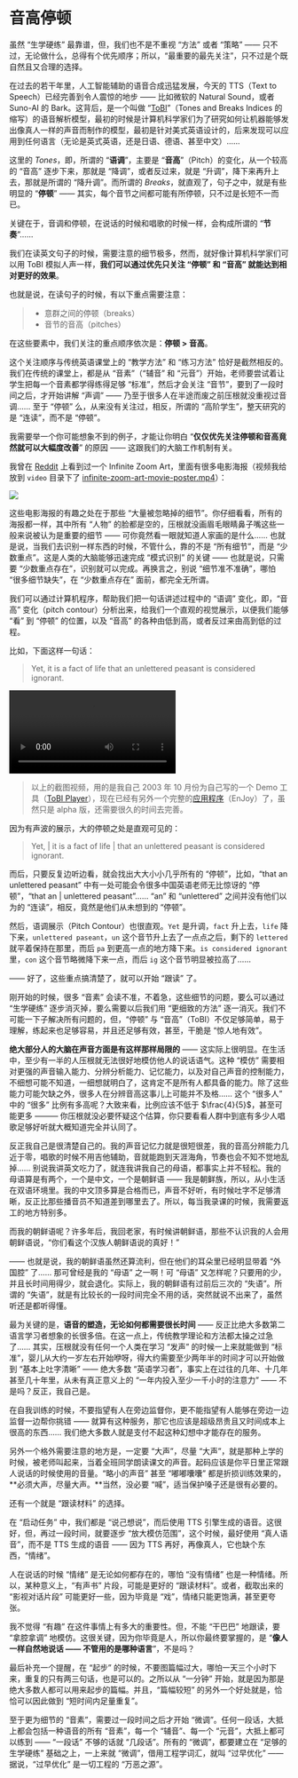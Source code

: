 # 音高停顿

虽然 “生学硬练” 最靠谱，但，我们也不是不重视 “方法” 或者 “策略” —— 只不过，无论做什么，总得有个优先顺序；所以，“最重要的最先关注”，只不过是个既自然且又合理的选择。

在过去的若干年里，人工智能辅助的语音合成迅猛发展，今天的 TTS（Text to Speech）已经完善到令人震惊的地步 —— 比如微软的 Natural Sound，或者 Suno-AI 的 Bark。这背后，是一个叫做 “[ToBI](https://en.wikipedia.org/wiki/ToBI)”（Tones and Breaks Indices 的缩写）的语音解析模型，最初的时候是计算机科学家们为了研究如何让机器能够发出像真人一样的声音而制作的模型，最初是针对美式英语设计的，后来发现可以应用到任何语言（无论是英式英语，还是日语、德语、甚至中文）…… 

这里的 *Tones*，即，所谓的 “**语调**”，主要是 “**音高**”（Pitch）的变化，从一个较高的 “音高” 逐步下来，那就是 “降调”，或者反过来，就是 “升调”，降下来再升上去，那就是所谓的 “降升调”。而所谓的 *Breaks*，就直观了，句子之中，就是有些明显的 “**停顿**” —— 其实，每个音节之间都可能有所停顿，只不过是长短不一而已。

关键在于，音调和停顿，在说话的时候和唱歌的时候一样，会构成所谓的 “**节奏**”……

我们在读英文句子的时候，需要注意的细节极多，然而，就好像计算机科学家们可以用 ToBI 模拟人声一样，**我们可以通过优先只关注 “停顿” 和 “音高” 就能达到相对更好的效果**。

也就是说，在读句子的时候，有以下重点需要注意：

> * 意群之间的停顿（breaks）
> * 音节的音高（pitches）

在这些要素中，我们关注的重点顺序依次是：**停顿 > 音高**。

这个关注顺序与传统英语课堂上的 “教学方法” 和 “练习方法” 恰好是截然相反的。我们在传统的课堂上，都是从 “音素”（“辅音” 和 “元音”）开始，老师要尝试着让学生把每一个音素都学得练得足够 “标准”，然后才会关注 “音节”，要到了一段时间之后，才开始讲解 “声调” —— 乃至于很多人在半途而废之前压根就没重视过音调…… 至于 “停顿” 么，从来没有关注过，相反，所谓的 “高阶学生”，整天研究的是 “连读”，而不是 “停顿”。

我需要举一个你可能想象不到的例子，才能让你明白 “**仅仅优先关注停顿和音高竟然就可以大幅度改善**” 的原因 —— 这跟我们的大脑工作机制有关。

我曾在 [Reddit](https://www.reddit.com/r/moviecritic/comments/195b90j/can_you_name_all_the_films_depicted_in_this/) 上看到过一个 Infinite Zoom Art，里面有很多电影海报（视频我给放到 `video` 目录下了 [infinite-zoom-art-movie-poster.mp4](vidio/infinite-zoom-art-movie-poster.mp4)）：

![](../images/posters.png)

这些电影海报的有趣之处在于那些 “大量被忽略掉的细节”。你仔细看看，所有的海报都一样，其中所有 “人物” 的脸都是空的，压根就没画眉毛眼睛鼻子嘴这些一般来说被认为是重要的细节 —— 可你竟然看一眼就知道人家画的是什么…… 也就是说，当我们去识别一样东西的时候，不管什么，靠的不是 “所有细节”，而是 “少数重点”。这是人类的大脑能够迅速完成 “模式识别” 的关键 —— 也就是说，只需要 “少数重点存在”，识别就可以完成。再换言之，别说 “细节准不准确”，哪怕 “很多细节缺失”，在 “少数重点存在” 面前，都完全无所谓。

我们可以通过计算机程序，帮助我们把一句话讲述过程中的 “语调” 变化，即，“音高” 变化（pitch contour）分析出来，给我们一个直观的视觉展示，以便我们能够 “看” 到 “停顿” 的位置，以及 “音高” 的各种由低到高，或者反过来由高到低的过程。

比如，下面这样一句话：

> Yet, it is a fact of life that an unlettered peasant is considered ignorant.

<video src="../videos/yet-it-is-a-fact-of-life.mp4"></video>

> 以上的截图视频，用的是我自己 2003 年 10 月份为自己写的一个 Demo 工具（[ToBI Player](https://github.com/xiaolai/tobiplayer)），现在已经有另外一个完整的[应用程序](https://github.com/xiaolai/everyone-can-use-english/tags)（EnJoy）了，虽然只是 alpha 版，还需要很久的时间去完善。

因为有声波的展示，大的停顿之处是直观可见的：

> Yet, | it is a fact of life | that an unlettered peasant is considered ignorant.

而后，只要反复边听边看，就会找出大大小小几乎所有的 “停顿”，比如，“that an unlettered peasant” 中有一处可能会令很多中国英语老师无比惊讶的 “停顿”，“that an | unlettered peasant”…… “an” 和 “unlettered” 之间并没有他们以为的 “连读”，相反，竟然是他们从未想到的 “停顿”。

然后，语调展示（Pitch Contour）也很直观。`Yet` 是升调，`fact` 升上去，`life` 降下来，`unlettered paseant`，`un` 这个音节升上去了一点点之后，剩下的 `lettered`就平着保持在那里，而后 `pa` 到更高一点的地方降下来。`is considered ignorant` 里，`con` 这个音节略微降下来一点，而后 `ig` 这个音节明显被拉高了……

—— 好了，这些重点搞清楚了，就可以开始 “跟读” 了。

刚开始的时候，很多 “音素” 会读不准，不着急，这些细节的问题，要么可以通过 “生学硬练” 逐步消灭掉，要么需要以后我们用 “更细致的方法” 逐一消灭。我们不可能一下子解决所有问题的，但，“停顿” 与 “音高”（ToBI）不仅足够简单，易于理解，练起来也足够容易，并且还足够有效，甚至，干脆是 “惊人地有效”。

**绝大部分人的大脑在声音方面是有这样那样局限的** —— 这实际上很明显。在生活中，至少有一半的人压根就无法很好地模仿他人的说话语气。这种 “模仿” 需要相对更强的声音输入能力、分辨分析能力、记忆能力，以及对自己声音的控制能力，不细想可能不知道，一细想就明白了，这肯定不是所有人都具备的能力。除了这些能力可能欠缺之外，很多人在分辨音高这事儿上可能并不及格…… 这个 “很多人” 中的 “很多” 比例有多高呢？大致来看，比例应该不低于 $\frac{4}{5}$，甚至可能更多 ——— 你压根就没必要怀疑这个估算，你只要看看人群中到底有多少人唱歌足够好听就大概知道完全并认同了。

反正我自己是很清楚自己的。我的声音记忆力就是很短很差，我的音高分辨能力几近于零，唱歌的时候不用吉他辅助，音就能跑到天涯海角，节奏也会不知不觉地乱掉…… 别说我讲英文吃力了，就连我讲我自己的母语，都事实上并不轻松。我的母语算是有两个，一个是中文，一个是朝鲜语 —— 我是朝鲜族，所以，从小生活在双语环境里。我的中文顶多算是合格而已，声音不好听，有时候吐字不足够清晰，反正比那些播音员不知道差到哪里去了。所以，每当我录课的时候，我需要返工的地方特别多。

而我的朝鲜语呢？许多年后，我回老家，有时候讲朝鲜语，那些不认识我的人会用朝鲜语说，“你们看这个汉族人朝鲜语说的真好！”

<audio src="../audios/korean-spoken-by-chinese.mp3"></audio>

—— 也就是说，我的朝鲜语虽然还算流利，但在他们的耳朵里已经明显带着 “外国腔” 了…… 那可曾经是我的 “母语” 之一啊！可 “母语” 又怎样呢？只要用的少，并且长时间用得少，就会退化。实际上，我的朝鲜语有过前后三次的 “失语”。所谓的 “失语”，就是有比较长的一段时间完全不用的话，突然就说不出来了，虽然听还是都听得懂。

最为关键的是，**语音的塑造，无论如何都需要很长时间** —— 反正比绝大多数第二语言学习者想象的长很多倍。在这一点上，传统教学理论和方法都太操之过急了…… 其实，压根就没有任何一个人类在学习 “发声” 的时候一上来就能做到 “标准”，婴儿从大约一岁左右开始咿呀，得大约需要至少两年半的时间才可以开始做到 “基本上吐字清晰” —— 绝大多数 “英语学习者”，事实上在过往的几年、十几年甚至几十年里，从未有真正意义上的 “一年内投入至少一千小时的注意力” —— 不是吗？反正，我自己是。

在自我训练的时候，不要指望有人在旁边监督你，更不能指望有人能够在旁边一边监督一边帮你挑错 —— 就算有这种服务，那它也应该是超级昂贵且又时间成本上很高的东西…… 我们绝大多数人就是支付不起这种幻想中才能存在的服务。

另外一个格外需要注意的地方是，一定要 “大声”，尽量 “大声”，就是那种上学的时候，被老师叫起来，当着全班同学朗读课文的声音。起码应该是你平日里正常跟人说话的时候使用的音量。“略小的声音” 甚至 “嘟嘟囔囔” 都是折损训练效果的，**必须大声，尽量大声。**当然，没必要 “喊”，适当保护嗓子还是很有必要的。

还有一个就是 “跟读材料” 的选择。

在 “启动任务” 中，我们都是 “说己想说”，而后使用 TTS 引擎生成的语音。这很好，但，再过一段时间，就要逐步 “放大模仿范围”，这个时候，最好使用 “真人语音”，而不是 TTS 生成的语音 —— 因为 TTS 再好，再像真人，它也缺个东西，“情绪”。

人在说话的时候 “情绪” 是无论如何都存在的，哪怕 “没有情绪” 也是一种情绪。所以，某种意义上，“有声书” 片段，可能是更好的 “跟读材料”。或者，截取出来的 “影视对话片段” 可能更好一些，因为毕竟是 “戏”，情绪只能更饱满，甚至更夸张。

我不觉得 “有趣” 在这件事情上有多大的重要性。但，不能 “干巴巴” 地跟读，要 “拿腔拿调” 地模仿。这很关键，因为你毕竟是人，所以你最终要掌握的，是 “**像人一样自然地说话 —— 不管用的是哪种语言**”，不是吗？

最后补充一个提醒，在 “起步” 的时候，不要图篇幅过大，哪怕一天三个小时下来，重复的只有两三句话，也是可以的。之所以从 “一分钟” 开始，就是因为那是绝大多数人都可以用来起步的篇幅。并且，“篇幅较短” 的另外一个好处就是，恰恰可以因此做到 “短时间内足量重复”。

至于更为细节的 “音素”，需要过一段时间之后才开始 “微调”。任何一段话，大抵上都会包括一种语音的所有 “音素”，每一个 “辅音”、每一个 “元音”，大抵上都可以练到 —— “一段话” 不够的话就 “几段话”。所有的 “微调”，都要建立在 “足够的生学硬练” 基础之上，一上来就 “微调”，借用工程学词汇，就叫 “过早优化” —— 据说，“过早优化” 是一切工程的 “万恶之源”。


